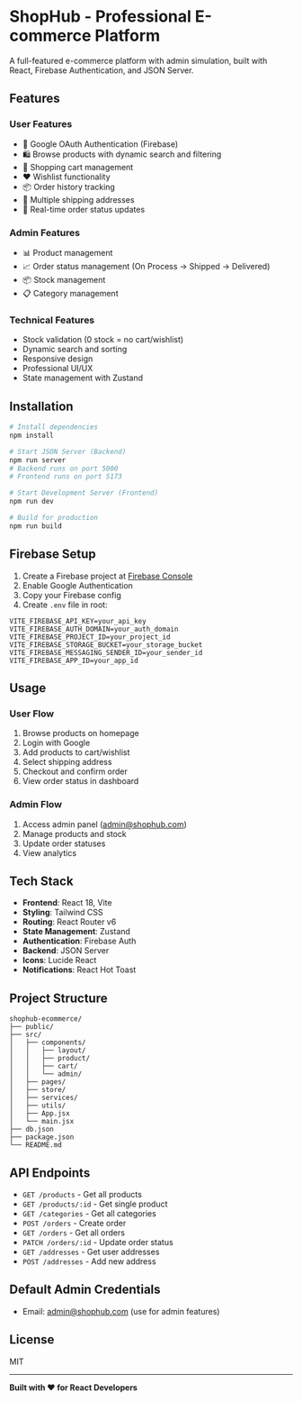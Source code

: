 # ShopHub - Professional E-commerce Platform

A full-featured e-commerce platform with admin simulation, built with React, Firebase Authentication, and JSON Server.

## Features

### User Features
- 🔐 Google OAuth Authentication (Firebase)
- 🛍️ Browse products with dynamic search and filtering
- 🛒 Shopping cart management
- ❤️ Wishlist functionality
- 📦 Order history tracking
- 📍 Multiple shipping addresses
- 🔄 Real-time order status updates

### Admin Features
- 📊 Product management
- 📈 Order status management (On Process → Shipped → Delivered)
- 📦 Stock management
- 📋 Category management

### Technical Features
- Stock validation (0 stock = no cart/wishlist)
- Dynamic search and sorting
- Responsive design
- Professional UI/UX
- State management with Zustand

## Installation

```bash
# Install dependencies
npm install

# Start JSON Server (Backend)
npm run server
# Backend runs on port 5000
# Frontend runs on port 5173

# Start Development Server (Frontend)
npm run dev

# Build for production
npm run build
```

## Firebase Setup

1. Create a Firebase project at [Firebase Console](https://console.firebase.google.com/)
2. Enable Google Authentication
3. Copy your Firebase config
4. Create `.env` file in root:

```env
VITE_FIREBASE_API_KEY=your_api_key
VITE_FIREBASE_AUTH_DOMAIN=your_auth_domain
VITE_FIREBASE_PROJECT_ID=your_project_id
VITE_FIREBASE_STORAGE_BUCKET=your_storage_bucket
VITE_FIREBASE_MESSAGING_SENDER_ID=your_sender_id
VITE_FIREBASE_APP_ID=your_app_id
```

## Usage

### User Flow
1. Browse products on homepage
2. Login with Google
3. Add products to cart/wishlist
4. Select shipping address
5. Checkout and confirm order
6. View order status in dashboard

### Admin Flow
1. Access admin panel (admin@shophub.com)
2. Manage products and stock
3. Update order statuses
4. View analytics

## Tech Stack

- **Frontend**: React 18, Vite
- **Styling**: Tailwind CSS
- **Routing**: React Router v6
- **State Management**: Zustand
- **Authentication**: Firebase Auth
- **Backend**: JSON Server
- **Icons**: Lucide React
- **Notifications**: React Hot Toast

## Project Structure

```
shophub-ecommerce/
├── public/
├── src/
│   ├── components/
│   │   ├── layout/
│   │   ├── product/
│   │   ├── cart/
│   │   └── admin/
│   ├── pages/
│   ├── store/
│   ├── services/
│   ├── utils/
│   ├── App.jsx
│   └── main.jsx
├── db.json
├── package.json
└── README.md
```

## API Endpoints

- `GET /products` - Get all products
- `GET /products/:id` - Get single product
- `GET /categories` - Get all categories
- `POST /orders` - Create order
- `GET /orders` - Get all orders
- `PATCH /orders/:id` - Update order status
- `GET /addresses` - Get user addresses
- `POST /addresses` - Add new address

## Default Admin Credentials

- Email: admin@shophub.com (use for admin features)

## License

MIT

---

**Built with ❤️ for React Developers**
